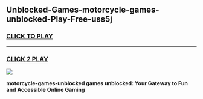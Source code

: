 
## Unblocked-Games-motorcycle-games-unblocked-Play-Free-uss5j
<h3>
<a href="https://premium76.site?title=motorcycle-games-unblocked&ref=09A">CLICK TO PLAY</a></h3>
<hr>

<h3>
<a href="https://premium76.site?title=motorcycle-games-unblocked&ref=09A">CLICK 2 PLAY</a>
  
</h3>

<a href="https://premium76.site?title=motorcycle-games-unblocked&ref=09A"><img src="https://clearcache.store/games.png"></a>


**motorcycle-games-unblocked games unblocked: Your Gateway to Fun and Accessible Online Gaming**

